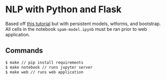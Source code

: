 # NLP with Python and Flask

Based off [this tutorial](https://towardsdatascience.com/develop-a-nlp-model-in-python-deploy-it-with-flask-step-by-step-744f3bdd7776)
but with persistent models, wtforms, and bootstrap. All cells in the notebook `spam-model.ipynb` must be ran prior to
web application.

## Commands

```bash
$ make // pip install requirements
$ make notebook // runs jupyter server
$ make web // runs web application
```